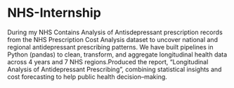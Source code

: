 # NHS-Internship
During my NHS Contains Analysis of Antisdepressant prescription records from the NHS Prescription
Cost Analysis dataset to uncover national and regional antidepressant prescribing patterns. We have built pipelines in Python
(pandas) to clean, transform, and aggregate longitudinal health data across 4 years and 7 NHS regions.Produced the report,
“Longitudinal Analysis of Antidepressant Prescribing”, combining statistical insights and cost forecasting to help public health
decision–making.
